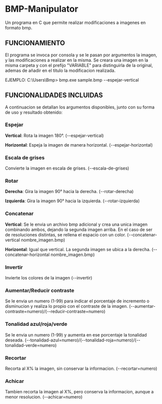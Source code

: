 # BMP-Manipulator
Un programa en C que permite realizar modificaciones a imagenes en formato bmp.


## FUNCIONAMIENTO

El programa se invoca por consola y se le pasan por argumentos la imagen, y las modificaciones a realizar en la misma. Se creara una imagen en la misma carpeta y con el prefijo "VARIABLE" para distinguirla de la original, ademas de añadir en el titulo la modificacion realizada.

EJEMPLO: C:\Users\Bmp> bmp.exe sample.bmp --espejar-vertical

## FUNCIONALIDADES INCLUIDAS

A continuacion se detallan los argumentos disponibles, junto con su forma de uso y resultado obtenido:

### Espejar

**Vertical**: Rota la imagen 180°. (--espejar-vertical)

**Horizontal**: Espeja la imagen de manera horizontal. (--espejar-horizontal)


### Escala de grises
  Convierte la imagen en escala de grises. (--escala-de-grises)

### Rotar

**Derecha**: Gira la imagen 90° hacia la derecha. (--rotar-derecha)

**Izquierda**: Gira la imagen 90° hacia la izquierda. (--rotar-izquierda)

### Concatenar

**Vertical**: Se le envia un archivo bmp adicional y crea una unica imagen combinando ambos, dejando la segunda imagen arriba. En el caso de ser de resoluciones distintas, se rellena el espacio con un color. (--concatenar-vertical nombre_imagen.bmp)

**Horizontal**: Igual que vertical. La segunda imagen se ubica a la derecha.  (--concatenar-horizontal nombre_imagen.bmp)


### Invertir
  Invierte los colores de la imagen (--invertir)

### Aumentar/Reducir contraste
  Se le envia un numero (1-99) para indicar el porcentaje de incremento o disminucion y realiza lo propio con el contraste de la imagen. (--aumentar-contraste=numero)/(--reducir-contraste=numero)

### Tonalidad azul/roja/verde
  Se le envia un numero (1-99) y aumenta en ese porcentaje la tonalidad deseada. (--tonalidad-azul=numero)/(--tonalidad-roja=numero)/(--tonalidad-verde=numero)


### Recortar
  Recorta al X% la imagen, sin conservar la informacion. (--recortar=numero)


### Achicar
  Tambien recorta la imagen al X%, pero conserva la informacion, aunque a menor resolucion. (--achicar=numero)
